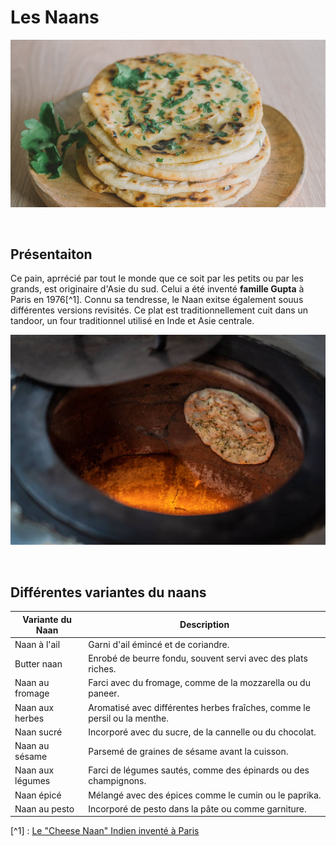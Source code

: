# Les Naans
![Nanns](Naan.png)

<br> 

## Présentaiton


Ce pain, aprrécié par tout le monde que ce soit par les petits ou par les grands, est originaire d'Asie du sud. Celui a été inventé __famille Gupta__ à Paris en 1976[^1]. Connu sa tendresse, le Naan exitse également souus différentes versions revisités.
Ce plat est traditionnellement cuit dans un tandoor, un four traditionnel utilisé en Inde et Asie centrale.

![Tandoor](/Tandoor.jpg)

<br>

## Différentes variantes du naans

| Variante du Naan | Description                                          |
|-----------------------|-----------------------------------------------------|
| Naan à l'ail         | Garni d'ail émincé et de coriandre.                |
| Butter naan           | Enrobé de beurre fondu, souvent servi avec des plats riches. |
| Naan au fromage       | Farci avec du fromage, comme de la mozzarella ou du paneer. |
| Naan aux herbes       | Aromatisé avec différentes herbes fraîches, comme le persil ou la menthe. |
| Naan sucré            | Incorporé avec du sucre, de la cannelle ou du chocolat. |
| Naan au sésame        | Parsemé de graines de sésame avant la cuisson.     |
| Naan aux légumes      | Farci de légumes sautés, comme des épinards ou des champignons. |
| Naan épicé            | Mélangé avec des épices comme le cumin ou le paprika. |
| Naan au pesto         | Incorporé de pesto dans la pâte ou comme garniture. |





[^1] : [Le "Cheese Naan" Indien inventé à Paris](https://www.leguidedufromage.com/cheese-naan-invention-france-zo178.html)
